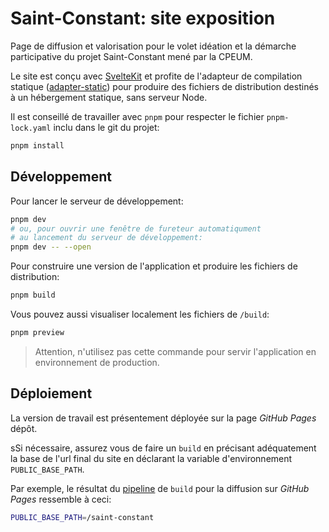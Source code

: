 # Saint-Constant: site exposition

Page de diffusion et valorisation pour le volet idéation et la démarche participative du projet Saint-Constant mené par la CPEUM.

Le site est conçu avec [SvelteKit](https://github.com/sveltejs/kit) et profite de l'adapteur de compilation statique ([adapter-static](https://github.com/sveltejs/kit/tree/master/packages/adapter-static)) pour produire des fichiers de distribution destinés à un hébergement statique, sans serveur Node.

Il est conseillé de travailler avec `pnpm` pour respecter le fichier `pnpm-lock.yaml` inclu dans le git du projet:

```sh
pnpm install
```

## Développement

Pour lancer le serveur de développement:

```sh
pnpm dev
# ou, pour ouvrir une fenêtre de fureteur automatiqument
# au lancement du serveur de développement:
pnpm dev -- --open
```

Pour construire une version de l'application et produire les fichiers de distribution:

```sh
pnpm build
```

Vous pouvez aussi visualiser localement les fichiers de `/build`:

```sh
pnpm preview
```

> Attention, n'utilisez pas cette commande pour servir l'application en environnement de production.

## Déploiement

La version de travail est présentement déployée sur la page _GitHub Pages_ dépôt.

sSi nécessaire, assurez vous de faire un `build` en précisant adéquatement la base de l'url final du site en déclarant la variable d'environnement `PUBLIC_BASE_PATH`.

Par exemple, le résultat du [pipeline](/.github/workflows/deploy.yml) de `build` pour la diffusion sur _GitHub Pages_ ressemble à ceci:

```sh
PUBLIC_BASE_PATH=/saint-constant
```
